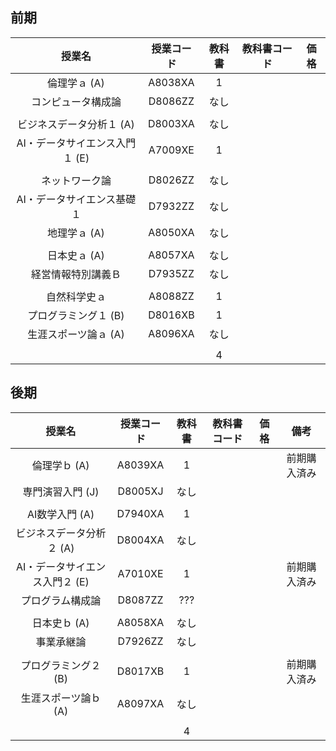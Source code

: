 ## 前期
|授業名|授業コード|教科書|教科書コード|価格|
|:---:|:---:|:---:|:---:|:---:|
|倫理学ａ (A)|A8038XA|1|||
|コンピュータ構成論|D8086ZZ|なし|
||
|ビジネスデータ分析１ (A)|D8003XA|なし|
|AI・データサイエンス入門１ (E)|A7009XE|1||
||
|ネットワーク論|D8026ZZ|なし|
|AI・データサイエンス基礎１|D7932ZZ|なし|
|地理学ａ (A)|A8050XA|なし|
||
|日本史ａ (A)|A8057XA|なし|
|経営情報特別講義Ｂ|D7935ZZ|なし|
||
|自然科学史ａ|A8088ZZ|1||
|プログラミング１ (B)|D8016XB|1|||
|生涯スポーツ論ａ (A)|A8096XA|なし|
||
|||4|

## 後期
|授業名|授業コード|教科書|教科書コード|価格|備考|
|:---:|:---:|:---:|:---:|:---:|:---:|
|倫理学ｂ (A)|A8039XA|1|||前期購入済み|
|専門演習入門 (J)|D8005XJ|なし|
||
|AI数学入門 (A)|D7940XA|1|||
|ビジネスデータ分析２ (A)|D8004XA|なし|
|AI・データサイエンス入門２ (E)|A7010XE|1|||前期購入済み|
|プログラム構成論|D8087ZZ|???|||||
||
|日本史ｂ (A)|A8058XA|なし|
|事業承継論|D7926ZZ|なし|
||
|プログラミング２ (B)|D8017XB|1|||前期購入済み|
|生涯スポーツ論ｂ (A)|A8097XA|なし|
||
|||4|
